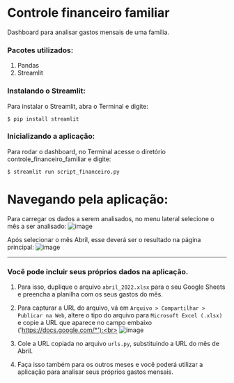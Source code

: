 # Controle financeiro familiar
Dashboard para analisar gastos mensais de uma família.

### Pacotes utilizados:
1. Pandas
2. Streamlit

### Instalando o Streamlit:
Para instalar o Streamlit, abra o Terminal e digite:
```
$ pip install streamlit
```

### Inicializando a aplicação:
Para rodar o dashboard, no Terminal acesse o diretório controle_financeiro_familiar e digite:
```
$ streamlit run script_financeiro.py
```

# Navegando pela aplicação:
Para carregar os dados a serem analisados, no menu lateral selecione o mês a ser analisado:
![image](https://user-images.githubusercontent.com/25406715/170107738-fb4ba2fd-5cc9-4c7a-b582-8b3168bea340.png)

Após selecionar o mês Abril, esse deverá ser o resultado na página principal:
![image](https://user-images.githubusercontent.com/25406715/170107967-b57b7daa-68d5-4b51-b5ef-da2be4f40417.png)

---
### Você pode incluir seus próprios dados na aplicação.

1. Para isso, duplique o arquivo `abril_2022.xlsx` para o seu Google Sheets e preencha a planilha com os seus gastos do mês.

2. Para capturar a URL do arquivo, vá em `Arquivo > Compartilhar > Publicar na Web`, altere o tipo do arquivo para `Microsoft Excel (.xlsx)` e copie a URL que aparece no campo embaixo ('https://docs.google.com/*'):<br>
![image](https://user-images.githubusercontent.com/25406715/170109258-81a8425b-be46-4862-989a-90e9553693f5.png)

3. Cole a URL copiada no arquivo `urls.py`, substituindo a URL do mês de Abril.

4. Faça isso também para os outros meses e você poderá utilizar a aplicação para analisar seus próprios gastos mensais.

